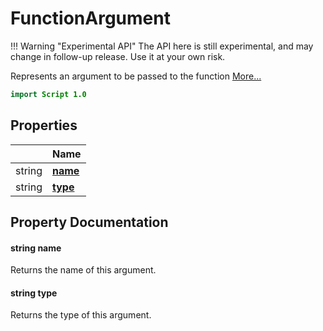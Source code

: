 # FunctionArgument

!!! Warning "Experimental API"
    The API here is still experimental, and may change in follow-up release. Use it at your own risk.


Represents an argument to be passed to the function [More...](#detailed-description)

```qml
import Script 1.0
```

## Properties

| | Name |
|-|-|
|string|**[name](#name)**|
|string|**[type](#type)**|

## Property Documentation

#### <a name="name"></a>string **name**

Returns the name of this argument.

#### <a name="type"></a>string **type**

Returns the type of this argument.
